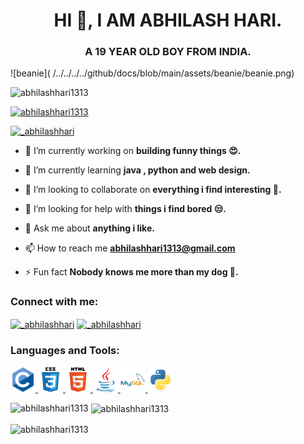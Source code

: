 <h1 align="center">HI 👋, I AM ABHILASH HARI.</h1>
<h3 align="center">A 19 YEAR OLD BOY FROM INDIA.</h3>
![beanie](	/../../../../github/docs/blob/main/assets/beanie/beanie.png)
<p align="left"> <img src="https://komarev.com/ghpvc/?username=abhilashhari1313&label=Profile%20views&color=0e75b6&style=flat" alt="abhilashhari1313" /> </p>

<p align="left"> <a href="https://github.com/ryo-ma/github-profile-trophy"><img src="https://github-profile-trophy.vercel.app/?username=abhilashhari1313" alt="abhilashhari1313" /></a> </p>

<p align="left"> <a href="https://twitter.com/_abhilashhari" target="blank"><img src="https://img.shields.io/twitter/follow/_abhilashhari?logo=twitter&style=for-the-badge" alt="_abhilashhari" /></a> </p>

- 🔭 I’m currently working on **building funny things :heart_eyes:.**

- 🌱 I’m currently learning **java , python and web design.**

- 👯 I’m looking to collaborate on **everything i find interesting :dizzy:.**

- 🤝 I’m looking for help with **things i find bored :unamused:.**

- 💬 Ask me about **anything i like.**

- 📫 How to reach me **abhilashhari1313@gmail.com**

- ⚡ Fun fact **Nobody knows me more than my dog :dog:.**

<h3 align="left">Connect with me:</h3>
<p align="left">
<a href="https://twitter.com/_abhilashhari" target="blank"><img align="center" src="https://raw.githubusercontent.com/rahuldkjain/github-profile-readme-generator/master/src/images/icons/Social/twitter.svg" alt="_abhilashhari" height="30" width="40" /></a>
<a href="https://instagram.com/_abhilashhari" target="blank"><img align="center" src="https://raw.githubusercontent.com/rahuldkjain/github-profile-readme-generator/master/src/images/icons/Social/instagram.svg" alt="_abhilashhari" height="30" width="40" /></a>
</p>

<h3 align="left">Languages and Tools:</h3>
<p align="left"> <a href="https://www.cprogramming.com/" target="_blank" rel="noreferrer"> <img src="https://raw.githubusercontent.com/devicons/devicon/master/icons/c/c-original.svg" alt="c" width="40" height="40"/> </a> <a href="https://www.w3schools.com/css/" target="_blank" rel="noreferrer"> <img src="https://raw.githubusercontent.com/devicons/devicon/master/icons/css3/css3-original-wordmark.svg" alt="css3" width="40" height="40"/> </a> <a href="https://www.w3.org/html/" target="_blank" rel="noreferrer"> <img src="https://raw.githubusercontent.com/devicons/devicon/master/icons/html5/html5-original-wordmark.svg" alt="html5" width="40" height="40"/> </a> <a href="https://www.java.com" target="_blank" rel="noreferrer"> <img src="https://raw.githubusercontent.com/devicons/devicon/master/icons/java/java-original.svg" alt="java" width="40" height="40"/> </a> <a href="https://www.mysql.com/" target="_blank" rel="noreferrer"> <img src="https://raw.githubusercontent.com/devicons/devicon/master/icons/mysql/mysql-original-wordmark.svg" alt="mysql" width="40" height="40"/> </a> <a href="https://www.python.org" target="_blank" rel="noreferrer"> <img src="https://raw.githubusercontent.com/devicons/devicon/master/icons/python/python-original.svg" alt="python" width="40" height="40"/> </a> </p>

<p><img align="left" src="https://github-readme-stats.vercel.app/api/top-langs?username=abhilashhari1313&show_icons=true&locale=en&layout=compact" alt="abhilashhari1313" /></p>

<p>&nbsp;<img align="center" src="https://github-readme-stats.vercel.app/api?username=abhilashhari1313&show_icons=true&locale=en" alt="abhilashhari1313" /></p>

<p><img align="center" src="https://github-readme-streak-stats.herokuapp.com/?user=abhilashhari1313&" alt="abhilashhari1313" /></p>
